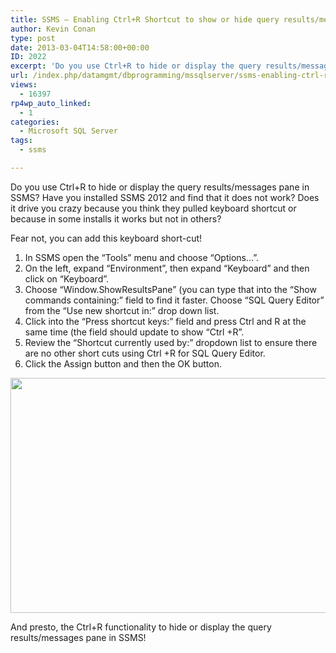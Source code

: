 ```yaml
---
title: SSMS – Enabling Ctrl+R Shortcut to show or hide query results/messages pane
author: Kevin Conan
type: post
date: 2013-03-04T14:58:00+00:00
ID: 2022
excerpt: 'Do you use Ctrl+R to hide or display the query results/messages pane in SSMS?  Have you installed SSMS 2012 and find that it does not work?'
url: /index.php/datamgmt/dbprogramming/mssqlserver/ssms-enabling-ctrl-r-shortcut/
views:
  - 16397
rp4wp_auto_linked:
  - 1
categories:
  - Microsoft SQL Server
tags:
  - ssms

---
```

Do you use Ctrl+R to hide or display the query results/messages pane in SSMS? Have you installed SSMS 2012 and find that it does not work? Does it drive you crazy because you think they pulled keyboard shortcut or because in some installs it works but not in others?

Fear not, you can add this keyboard short-cut!

  1. In SSMS open the “Tools” menu and choose “Options…”.
  2. On the left, expand “Environment”, then expand “Keyboard” and then click on “Keyboard”.
  3. Choose “Window.ShowResultsPane” (you can type that into the “Show commands containing:” field to find it faster. Choose “SQL Query Editor” from the “Use new shortcut in:” drop down list.
  4. Click into the “Press shortcut keys:” field and press Ctrl and R at the same time (the field should update to show “Ctrl +R”.
  5. Review the “Shortcut currently used by:” dropdown list to ensure there are no other short cuts using Ctrl +R for SQL Query Editor.
  6. Click the Assign button and then the OK button.

<div class="image_block">
  <a href="/wp-content/uploads/users/kconan/SSMSCtrlRSettings.JPG?mtime=1362416270"><img alt="" src="/wp-content/uploads/users/kconan/SSMSCtrlRSettings.JPG?mtime=1362416270" width="644" height="376" /></a>
</div>

And presto, the Ctrl+R functionality to hide or display the query results/messages pane in SSMS!
